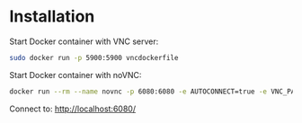 # Installation

Start Docker container with VNC server:

```bash
sudo docker run -p 5900:5900 vncdockerfile
```

Start Docker container with noVNC:

```bash
docker run --rm --name novnc -p 6080:6080 -e AUTOCONNECT=true -e VNC_PASSWORD=vncpassword -e VNC_SERVER=172.17.0.2:5900 -e VIEW_ONLY=false novncdockerfile
```

Connect to: [http://localhost:6080/](http://localhost:6080/)
